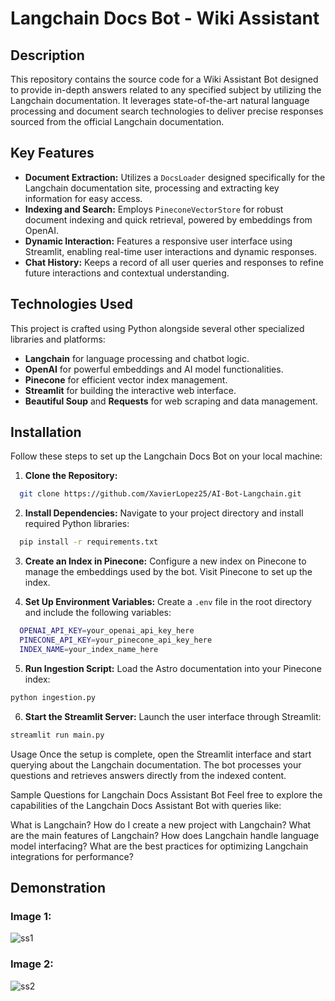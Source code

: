 # Langchain Docs Bot - Wiki Assistant

## Description
This repository contains the source code for a Wiki Assistant Bot designed to provide in-depth answers related to any specified subject by utilizing the Langchain documentation. It leverages state-of-the-art natural language processing and document search technologies to deliver precise responses sourced from the official Langchain documentation.

## Key Features
- **Document Extraction:** Utilizes a `DocsLoader` designed specifically for the Langchain documentation site, processing and extracting key information for easy access.
- **Indexing and Search:** Employs `PineconeVectorStore` for robust document indexing and quick retrieval, powered by embeddings from OpenAI.
- **Dynamic Interaction:** Features a responsive user interface using Streamlit, enabling real-time user interactions and dynamic responses.
- **Chat History:** Keeps a record of all user queries and responses to refine future interactions and contextual understanding.

## Technologies Used
This project is crafted using Python alongside several other specialized libraries and platforms:
- **Langchain** for language processing and chatbot logic.
- **OpenAI** for powerful embeddings and AI model functionalities.
- **Pinecone** for efficient vector index management.
- **Streamlit** for building the interactive web interface.
- **Beautiful Soup** and **Requests** for web scraping and data management.

## Installation
Follow these steps to set up the Langchain Docs Bot on your local machine:

1. **Clone the Repository:**
```bash
  git clone https://github.com/XavierLopez25/AI-Bot-Langchain.git
```

2. **Install Dependencies:**
Navigate to your project directory and install required Python libraries:
```bash
  pip install -r requirements.txt
```

3. **Create an Index in Pinecone:**
Configure a new index on Pinecone to manage the embeddings used by the bot. Visit Pinecone to set up the index.

4. **Set Up Environment Variables:**
Create a `.env` file in the root directory and include the following variables:
```bash
  OPENAI_API_KEY=your_openai_api_key_here
  PINECONE_API_KEY=your_pinecone_api_key_here
  INDEX_NAME=your_index_name_here
```

5. **Run Ingestion Script:**
Load the Astro documentation into your Pinecone index:
```bash
python ingestion.py
```

6. **Start the Streamlit Server:**
Launch the user interface through Streamlit:
```bash
streamlit run main.py
```

Usage
Once the setup is complete, open the Streamlit interface and start querying about the Langchain documentation. The bot processes your questions and retrieves answers directly from the indexed content.

Sample Questions for Langchain Docs Assistant Bot
Feel free to explore the capabilities of the Langchain Docs Assistant Bot with queries like:

What is Langchain?
How do I create a new project with Langchain?
What are the main features of Langchain?
How does Langchain handle language model interfacing?
What are the best practices for optimizing Langchain integrations for performance?

## Demonstration

### Image 1:
![ss1](https://github.com/user-attachments/assets/72af1308-e35d-4dc7-a6bf-3faddc9058bc)

### Image 2:
![ss2](https://github.com/user-attachments/assets/f65f61ab-4b64-49cb-8c9a-7f3acb942031)



